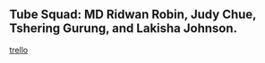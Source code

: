 ## Tube Squad: MD Ridwan Robin, Judy Chue, Tshering Gurung, and Lakisha Johnson.

[trello](https://trello.com/b/ZlCqQspH/utube-lab-collaboration "Trello Board")